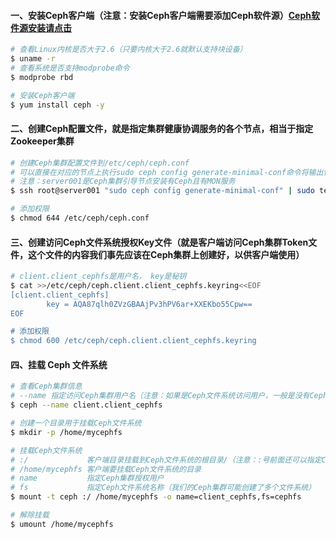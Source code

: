 #### 一、安装Ceph客户端（注意：安装Ceph客户端需要添加Ceph软件源）[Ceph软件源安装请点击](https://github.com/firechiang/ceph-study/blob/master/docs/setup-cluster-cephadm.md#41%E5%AE%89%E8%A3%85%E9%9B%86%E7%BE%A4%E5%BC%95%E5%AF%BC%E5%B7%A5%E5%85%B7cephadm%E5%92%8C%E6%B7%BB%E5%8A%A0ceph%E8%BD%AF%E4%BB%B6%E6%BA%90)
```bash
# 查看Linux内核是否大于2.6（只要内核大于2.6就默认支持块设备）
$ uname -r
# 查看系统是否支持modprobe命令
$ modprobe rbd

# 安装Ceph客户端
$ yum install ceph -y
```
#### 二、创建Ceph配置文件，就是指定集群健康协调服务的各个节点，相当于指定Zookeeper集群
```bash
# 创建Ceph集群配置文件到/etc/ceph/ceph.conf
# 可以直接在对应的节点上执行sudo ceph config generate-minimal-conf命令将输出信息拷贝过来
# 注意：server001是Ceph集群引导节点安装有Ceph且有MON服务
$ ssh root@server001 "sudo ceph config generate-minimal-conf" | sudo tee /etc/ceph/ceph.conf

# 添加权限
$ chmod 644 /etc/ceph/ceph.conf
```

#### 三、创建访问Ceph文件系统授权Key文件（就是客户端访问Ceph集群Token文件，这个文件的内容我们事先应该在Ceph集群上创建好，以供客户端使用）
```bash
# client.client_cephfs是用户名， key是秘钥
$ cat >>/etc/ceph/ceph.client.client_cephfs.keyring<<EOF
[client.client_cephfs]
        key = AQA87qlh0ZVzGBAAjPv3hPV6ar+XXEKbo55Cpw==
EOF  

# 添加权限
$ chmod 600 /etc/ceph/ceph.client.client_cephfs.keyring
```

#### 四、挂载 Ceph 文件系统
```bash
# 查看Ceph集群信息
# --name 指定访问Ceph集群用户名（注意：如果是Ceph文件系统访问用户，一般是没有Ceph集群信息访问权限的）
$ ceph --name client.client_cephfs

# 创建一个目录用于挂载Ceph文件系统
$ mkdir -p /home/mycephfs

# 挂载Ceph文件系统
# :/             客户端目录挂载到Ceph文件系统的根目录/（注意：:号前面还可以指定Ceph集群MON节点地址和端口）
# /home/mycephfs 客户端要挂载Ceph文件系统的目录
# name           指定Ceph集群授权用户
# fs             指定Ceph文件系统名称（我们的Ceph集群可能创建了多个文件系统）
$ mount -t ceph :/ /home/mycephfs -o name=client_cephfs,fs=cephfs

# 解除挂载
$ umount /home/mycephfs
```
